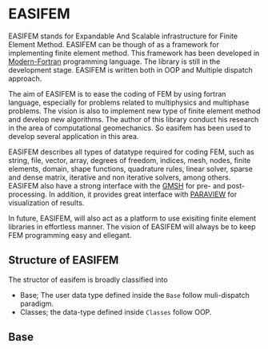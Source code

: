 # EASIFEM

EASIFEM stands for Expandable And Scalable infrastructure for Finite Element Method. EASIFEM can be though of as a framework for implementing finite element method. This framework has been developed in [Modern-Fortran](https://fortran-lang.org/) programming language. The library is still in the development stage. EASIFEM is written both in OOP and Multiple dispatch approach.

The aim of EASIFEM is to ease the coding of FEM by using fortran language, especially for problems related to multiphysics and multiphase problems. The vision is also to implement new type of finite element method and develop new algorithms. The author of this library conduct his research in the area of computational geomechanics. So easifem has been used to develop several application in this area.

EASIFEM describes all types of datatype required for coding FEM, such as string, file, vector, array, degrees of freedom, indices, mesh, nodes, finite elements, domain, shape functions, quadrature rules, linear solver, sparse and dense matrix, iterative and non iterative solvers, among others. EASIFEM also have a strong interface with the [GMSH](https://gmsh.info/) for pre- and post- processing. In addition, it provides great interface with [PARAVIEW](https://www.paraview.org/) for visualization of results.

In future, EASIFEM, will also act as a platform to use exisiting finite element libraries in effortless manner. The vision of EASIFEM will always be  to keep  FEM programming easy and ellegant.

## Structure of EASIFEM

The structor of easifem is broadly classified into

- Base; The user data type defined inside the `Base` follow muli-dispatch paradigm.
- Classes; the data-type defined inside `Classes` follow OOP.

## Base

